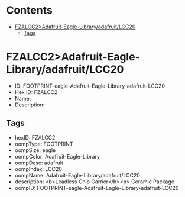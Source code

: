 



Contents
========

* [FZALCC2>Adafruit-Eagle-Library/adafruit/LCC20](#fzalcc2adafruit-eagle-libraryadafruitlcc20)
	* [Tags](#tags)

# FZALCC2>Adafruit-Eagle-Library/adafruit/LCC20

- ID: FOOTPRINT-eagle-Adafruit-Eagle-Library-adafruit-LCC20
- Hex ID: FZALCC2
- Name: 
- Description: 

## Tags

- hexID: FZALCC2
- oompType: FOOTPRINT
- oompSize: eagle
- oompColor: Adafruit-Eagle-Library
- oompDesc: adafruit
- oompIndex: LCC20
- oompName: Adafruit-Eagle-Library/adafruit/LCC20
- description: &lt;b&gt;Leadless Chip Carrier&lt;/b&gt;&lt;p&gt; Ceramic Package
- oompID: FOOTPRINT-eagle-Adafruit-Eagle-Library-adafruit-LCC20

